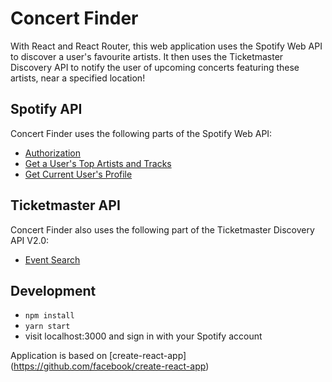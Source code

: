 # Concert Finder

With React and React Router, this web application uses the Spotify Web API to discover a user's favourite artists. It then uses the Ticketmaster Discovery API to notify the user of upcoming concerts featuring these artists, near a specified location!

## Spotify API

Concert Finder uses the following parts of the Spotify Web API:

- [Authorization](https://developer.spotify.com/documentation/general/guides/authorization-guide/#implicit-grant-flow)
- [Get a User's Top Artists and Tracks](https://developer.spotify.com/documentation/web-api/reference/personalization/get-users-top-artists-and-tracks/)
- [Get Current User's Profile](https://developer.spotify.com/documentation/web-api/reference/users-profile/get-current-users-profile/)

## Ticketmaster API

Concert Finder also uses the following part of the Ticketmaster Discovery API V2.0:

- [Event Search](https://developer.ticketmaster.com/products-and-docs/apis/discovery-api/v2/#search-events-v2)

## Development

- `npm install`
- `yarn start`
- visit localhost:3000 and sign in with your Spotify account

Application is based on [create-react-app] (https://github.com/facebook/create-react-app)